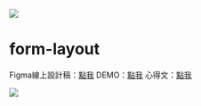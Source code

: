 ![](https://i.imgur.com/2hCitLD.jpg)

# form-layout
Figma線上設計稿：[點我](https://www.figma.com/file/jNZM8GeLntOiQsVozLR7hf/Form?node-id=0%3A1)
DEMO：[點我](https://westleft.github.io/form-layout/)
心得文：[點我](https://nerdcc.com/school/ui_form/)

![](https://i.imgur.com/tNQaFOG.jpg)
